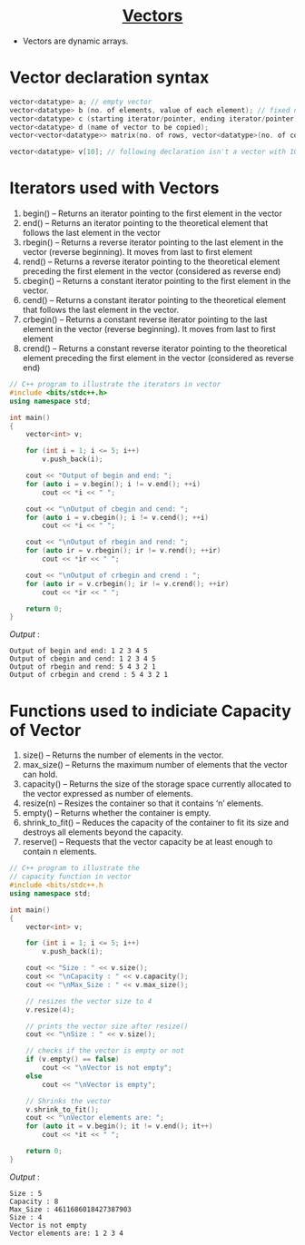 <h1 align="center"><a href="#"> Vectors </a></h1>

* Vectors are dynamic arrays.

# Vector declaration syntax

```cpp
vector<datatype> a; // empty vector
vector<datatype> b (no. of elements, value of each element); // fixed no. of elements with default value
vector<datatype> c (starting iterator/pointer, ending iterator/pointer); // inserting elements from other data structures
vector<datatype> d (name of vector to be copied);
vector<vector<datatype>> matrix(no. of rows, vector<datatype>(no. of cols, default value)); // declaring a 2D array

vector<datatype> v[10]; // following declaration isn't a vector with 10 elements but an array of size ten having vector elements
```

# Iterators used with Vectors

1. begin() – Returns an iterator pointing to the first element in the vector
2. end() – Returns an iterator pointing to the theoretical element that follows the last element in the vector
3. rbegin() – Returns a reverse iterator pointing to the last element in the vector (reverse beginning). It moves from last to first element
4. rend() – Returns a reverse iterator pointing to the theoretical element preceding the first element in the vector (considered as reverse end)
5. cbegin() – Returns a constant iterator pointing to the first element in the vector.
6. cend() – Returns a constant iterator pointing to the theoretical element that follows the last element in the vector.
7. crbegin() – Returns a constant reverse iterator pointing to the last element in the vector (reverse beginning). It moves from last to first element
8. crend() – Returns a constant reverse iterator pointing to the theoretical element preceding the first element in the vector (considered as reverse end)

```cpp
// C++ program to illustrate the iterators in vector
#include <bits/stdc++.h>
using namespace std;

int main()
{
	vector<int> v;

	for (int i = 1; i <= 5; i++)
		v.push_back(i);

	cout << "Output of begin and end: ";
	for (auto i = v.begin(); i != v.end(); ++i)
		cout << *i << " ";

	cout << "\nOutput of cbegin and cend: ";
	for (auto i = v.cbegin(); i != v.cend(); ++i)
		cout << *i << " ";

	cout << "\nOutput of rbegin and rend: ";
	for (auto ir = v.rbegin(); ir != v.rend(); ++ir)
		cout << *ir << " ";

	cout << "\nOutput of crbegin and crend : ";
	for (auto ir = v.crbegin(); ir != v.crend(); ++ir)
		cout << *ir << " ";

	return 0;
}

```

*Output* :
```
Output of begin and end: 1 2 3 4 5 
Output of cbegin and cend: 1 2 3 4 5 
Output of rbegin and rend: 5 4 3 2 1 
Output of crbegin and crend : 5 4 3 2 1
```
# Functions used to indiciate Capacity of Vector

1. size() – Returns the number of elements in the vector.
2. max_size() – Returns the maximum number of elements that the vector can hold.
3. capacity() – Returns the size of the storage space currently allocated to the vector expressed as number of elements.
4. resize(n) – Resizes the container so that it contains ‘n’ elements.
5. empty() – Returns whether the container is empty.
6. shrink_to_fit() – Reduces the capacity of the container to fit its size and destroys all elements beyond the capacity.
7. reserve() – Requests that the vector capacity be at least enough to contain n elements.

```cpp
// C++ program to illustrate the
// capacity function in vector
#include <bits/stdc++.h
using namespace std;

int main()
{
	vector<int> v;

	for (int i = 1; i <= 5; i++)
		v.push_back(i);

	cout << "Size : " << v.size();
	cout << "\nCapacity : " << v.capacity();
	cout << "\nMax_Size : " << v.max_size();

	// resizes the vector size to 4
	v.resize(4);

	// prints the vector size after resize()
	cout << "\nSize : " << v.size();

	// checks if the vector is empty or not
	if (v.empty() == false)
		cout << "\nVector is not empty";
	else
		cout << "\nVector is empty";

	// Shrinks the vector
	v.shrink_to_fit();
	cout << "\nVector elements are: ";
	for (auto it = v.begin(); it != v.end(); it++)
		cout << *it << " ";

	return 0;
}

```

*Output* :
```
Size : 5
Capacity : 8
Max_Size : 4611686018427387903
Size : 4
Vector is not empty
Vector elements are: 1 2 3 4
```
